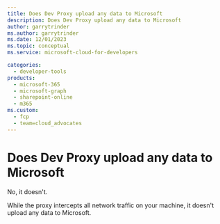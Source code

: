 ```yaml
---
title: Does Dev Proxy upload any data to Microsoft
description: Does Dev Proxy upload any data to Microsoft
author: garrytrinder
ms.author: garrytrinder
ms.date: 12/01/2023
ms.topic: conceptual
ms.service: microsoft-cloud-for-developers

categories:
  - developer-tools
products:
  - microsoft-365
  - microsoft-graph
  - sharepoint-online
  - m365
ms.custom:
  - fcp
  - team=cloud_advocates
---
```


# Does Dev Proxy upload any data to Microsoft

No, it doesn't.

While the proxy intercepts all network traffic on your machine, it doesn't upload any data to Microsoft.
